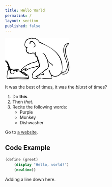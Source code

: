 ```yaml
---
title: Hello World
permalink: /
layout: section
published: false
---
```




<div class="intro">
	<img class="intro-img" src="img/intro-img.png">
</div>

It was the best of times, it was the *blurst* of times?

1. Do **this**.
2. Then *that*.
4. Recite the following words:
	- Purple
	- Monkey
	- Dishwasher

Go to [a website](http://goooooooogel.com).

## Code Example ##

```scheme
(define (greet)
	(display "Hello, world!")
	(newline))
```

Adding a line down here.
